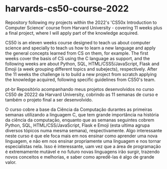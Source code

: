 # harvards-cs50-course-2022

Repository following my projects within the 2022's 'CS50x Introduction to Computer Science' course from Harvard University - covering 11 weeks plus a final project, where I will apply part of the knowledge acquired.

CS50 is an eleven weeks course designed to teach us about computer science and specially to teach us how to learn a new language and apply the general concepts learned from CS on them, for example.
The first weeks cover the basis of CS using the C language as support, and the following weeks are about Python, SQL, HTML/CSS5/JavaScript, Flask and Emoji (a week grouping different topics and subejects), respectively.
After the 11 weeks the challenge is to build a new project from scratch applying the knowledge acquired, following specific guidelines from CS50's team.


pt-br
Repositório acompanhando meus projetos desenvolvidos no curso CS50 de 20222 da Harvard University, cobrindo as 11 semanas de curso e também o projeto final a ser desenvolvido.

O curso cobre a base da Ciência da Computação durantes as primeiras semanas utilizando a linguagem C, que tem grande importância na história da ciência da computação, enquanto que as semanas seguintes cobrem Python, SQL, HTML/CSS/JavaScript, Flask e Emoji (esta ultima agrupa diversos tópicos numa mesma semana), respectivamente.
Algo interessante neste curso é que ele foca mais em nos ensinar como aprender uma nova linguagem, e não em nos ensinar propriamente uma linguagem e nos tornar especialistas nela. Isso é interessante, uam vez que a área de programação é extremamente mutável e no futuro novas linguagens irão surgir, trazendo novos conceitos e melhorias, e saber como apredê-las é algo de grande valor.
